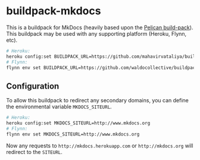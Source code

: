 buildpack-mkdocs
================

This is a buildpack for MkDocs (heavily based upon the
[Pelican build-pack](https://github.com/getpelican/heroku-buildpack-pelican)).
This buildpack may be used with any supporting platform (Heroku, Flynn, etc).

```bash
# Heroku:
heroku config:set BUILDPACK_URL=https://github.com/mahavirvataliya/buildpack-mkdocs
# Flynn:
flynn env set BUILDPACK_URL=https://github.com/waldocollective/buildpack-pelican
```

## Configuration

To allow this buildpack to redirect any secondary domains, you can define the
environmental variable `MKDOCS_SITEURL`.

```bash
# Heroku:
heroku config:set MKDOCS_SITEURL=http://www.mkdocs.org
# Flynn:
flynn env set MKDOCS_SITEURL=http://www.mkdocs.org
```

Now any requests to `http://mkdocs.herokuapp.com` or `http://mkdocs.org` will redirect to the `SITEURL`.
